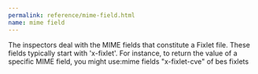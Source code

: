 ```yaml
---
permalink: reference/mime-field.html
name: mime field
---
```


The <mime field> inspectors deal with the MIME fields that constitute a Fixlet file. These fields typically start with 'x-fixlet'. For instance, to return the value of a specific MIME field, you might use:mime fields "x-fixlet-cve" of bes fixlets